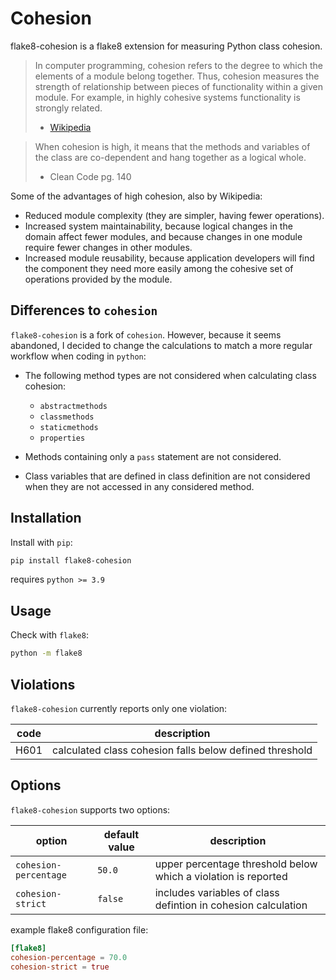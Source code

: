# Cohesion

flake8-cohesion is a flake8 extension for measuring Python class cohesion.

> In computer programming, cohesion refers to the degree to which the elements
> of a module belong together. Thus, cohesion measures the strength of
> relationship between pieces of functionality within a given module. For
> example, in highly cohesive systems functionality is strongly related.
> - [Wikipedia](https://en.wikipedia.org/wiki/Cohesion_(computer_science))

> When cohesion is high, it means that the methods and variables of the class
> are co-dependent and hang together as a logical whole.
> - Clean Code pg. 140

Some of the advantages of high cohesion, also by Wikipedia:

* Reduced module complexity (they are simpler, having fewer operations).
* Increased system maintainability, because logical changes in the domain
  affect fewer modules, and because changes in one module require fewer
  changes in other modules.
* Increased module reusability, because application developers will find
  the component they need more easily among the cohesive set of operations
  provided by the module.

## Differences to `cohesion`

`flake8-cohesion` is a fork of `cohesion`. However, because it seems abandoned, I decided to change the calculations to match a more regular workflow when coding in `python`:

- The following method types are not considered when calculating class cohesion:
  - `abstractmethods`
  - `classmethods`
  - `staticmethods`
  - `properties`

- Methods containing only a `pass` statement are not considered.

- Class variables that are defined in class definition are not considered when they are not accessed in any considered method.

## Installation

Install with `pip`:
```sh
pip install flake8-cohesion
```

requires `python >= 3.9`

## Usage

Check with `flake8`:

```sh
python -m flake8
```

## Violations

`flake8-cohesion` currently reports only one violation:

| code | description                                             |
| ---- | ------------------------------------------------------- |
| H601 | calculated class cohesion falls below defined threshold |

## Options

`flake8-cohesion` supports two options:

| option                | default value | description                                                    |
| --------------------- | ------------- | -------------------------------------------------------------- |
| `cohesion-percentage` | `50.0`        | upper percentage threshold below which a violation is reported |
| `cohesion-strict`     | `false`       | includes variables of class defintion in cohesion calculation  |

example flake8 configuration file:
```toml
[flake8]
cohesion-percentage = 70.0
cohesion-strict = true
```